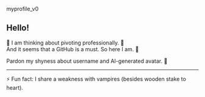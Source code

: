 myprofile_v0

## Hello!

🔭 I am thinking about pivoting professionally. 🤩  
And it seems that a GitHub is a must. So here I am. 🙂  

Pardon my shyness about username and AI-generated avatar. 🥸
  
  
  
  
  ---
⚡ Fun fact: I share a weakness with vampires (besides wooden stake to heart).
